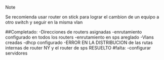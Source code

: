 >[!NOTE]
>Se recomienda usar router on stick para lograr el cambion de un equipo a otro switch y seguir en la misma vlan



##Completado:
-Direcciones de routers asignadas
-enrutamiento configurado en todos los routers
-enrutamiento en sps areglado
-Vlans creadas
-dhcp configurado
-ERROR EN LA DISTRIBUCION de las rutas internas de router NY y el router de sps RESUELTO
#falta:
-configurar servidores 



